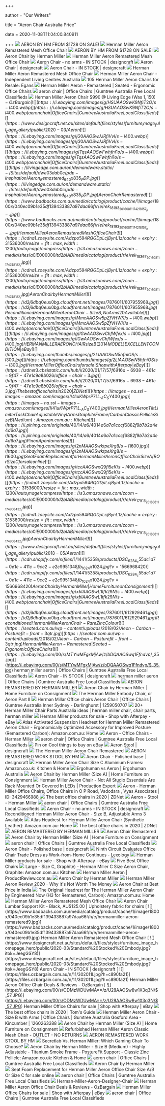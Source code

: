 +++
        
author = "Our Writers"
        
title = "Aeron Chair Australia Price"
        
date = 2020-11-08T11:04:00.840911
        
+++
[ ![](https://www.innerspace.net.au/files/001_tc_aeron_rem/aeron_rem_graphite.jpg)](https://www.innerspace.net.au/files/001_tc_aeron_rem/aeron_rem_graphite.jpg) AERON BY HM FROM $1728 ON SALE!
[ ![](https://www.badbacks.com.au/media/catalog/product/cache/1/image/1800x/040ec09b1e35df139433887a97daa66f/r/e/rek_18171_201608111741518024_p.jpg)](https://www.badbacks.com.au/media/catalog/product/cache/1/image/1800x/040ec09b1e35df139433887a97daa66f/r/e/rek_18171_201608111741518024_p.jpg) Herman Miller Aeron Remastered Mesh Office Chair
[ ![](https://www.innerspace.net.au/files/001_tc_aeron_rem/aeron_rem_graphite_back.jpg)](https://www.innerspace.net.au/files/001_tc_aeron_rem/aeron_rem_graphite_back.jpg) AERON BY HM FROM $1728 ON SALE!
[ ![](https://cdna3.zoeysite.com/Adzpo594RQGDpLcjBynL1z/cache=expiry:31536000//auto_image/compress/https://s3.amazonaws.com/zcom-media/sites/a0iE000000Itd2bIAB/media/catalog/product/h/e/herman-miller-remastered-aeron-chair.jpg)](https://cdna3.zoeysite.com/Adzpo594RQGDpLcjBynL1z/cache=expiry:31536000//auto_image/compress/https://s3.amazonaws.com/zcom-media/sites/a0iE000000Itd2bIAB/media/catalog/product/h/e/herman-miller-remastered-aeron-chair.jpg) Aeron Chair by Herman Miller
[ ![](https://www.badbacks.com.au/media/catalog/product/cache/1/image/1800x/040ec09b1e35df139433887a97daa66f/h/e/hermanmiller-aeron-remastered6.jpg)](https://www.badbacks.com.au/media/catalog/product/cache/1/image/1800x/040ec09b1e35df139433887a97daa66f/h/e/hermanmiller-aeron-remastered6.jpg) Herman Miller Aeron Remastered Mesh Office Chair
[ ![](https://www.designcraft.net.au/sites/default/files/styles/furniture_image_full_page_carousel/public/2019-09/Aeron%20no%20arms%20INSTOCK.jpg?itok=PM8wfFab)](https://www.designcraft.net.au/sites/default/files/styles/furniture_image_full_page_carousel/public/2019-09/Aeron%20no%20arms%20INSTOCK.jpg?itok=PM8wfFab) Aeron Chair - no arms - IN STOCK | designcraft
[ ![](https://www.designcraft.net.au/sites/default/files/styles/furniture_image_full_page_gallery/public/migrated/images/Aeron%20RM%20Mineral.JPG?itok=eRUpV-Ip)](https://www.designcraft.net.au/sites/default/files/styles/furniture_image_full_page_gallery/public/migrated/images/Aeron%20RM%20Mineral.JPG?itok=eRUpV-Ip) Aeron Chair | designcraft
[ ![](https://www.designcraft.net.au/sites/default/files/styles/furniture_image_full_page_gallery/public/migrated/images/Aeron%20RM%20Graphite.JPG?itok=TS4jOVVH)](https://www.designcraft.net.au/sites/default/files/styles/furniture_image_full_page_gallery/public/migrated/images/Aeron%20RM%20Graphite.JPG?itok=TS4jOVVH) Aeron Chair - IN STOCK | designcraft
[ ![](https://www.badbacks.com.au/media/catalog/product/cache/1/image/1800x/040ec09b1e35df139433887a97daa66f/a/e/aeron-a-graphite-graphite-arm.jpg)](https://www.badbacks.com.au/media/catalog/product/cache/1/image/1800x/040ec09b1e35df139433887a97daa66f/a/e/aeron-a-graphite-graphite-arm.jpg) Herman Miller Aeron Remastered Mesh Office Chair
[ ![](https://ilc-ned-production-ned-asset-bucket.s3.amazonaws.com/attachments/products/medium/13957-PR05612%20Herman%20miller%20aeron%20chair.JPG)](https://ilc-ned-production-ned-asset-bucket.s3.amazonaws.com/attachments/products/medium/13957-PR05612%20Herman%20miller%20aeron%20chair.JPG) Herman Miller Aeron Chair - Independent Living Centres Australia
[ ![](https://egans.com.au/wp-content/uploads/2016/09/Herman-Miller-Aeron-chairs-Size-B-1600x900.jpeg)](https://egans.com.au/wp-content/uploads/2016/09/Herman-Miller-Aeron-chairs-Size-B-1600x900.jpeg) 105 Herman Miller Aeron Chairs for Resale: Egans
[ ![](https://seated.com.au/wp-content/uploads/2018/02/Aeon-Carbon-Posturefit-front.jpg)](https://seated.com.au/wp-content/uploads/2018/02/Aeon-Carbon-Posturefit-front.jpg) Herman Miller Aeron - Remastered | Seated - Ergonomic Office Chairs
[ ![](https://i.ebayimg.com/images/g/FbwAAOSwTxhfoyNA/s-l400.webp)](https://i.ebayimg.com/images/g/FbwAAOSwTxhfoyNA/s-l400.webp) aeron chair | Office Chairs | Gumtree Australia Free Local Classifieds
[ ![](https://files.ozbargain.com.au/n/80/129180l.jpg?h=02c269d0)](https://files.ozbargain.com.au/n/80/129180l.jpg?h=02c269d0) Herman Miller Aeron Chair $990 @ Living Edge (Was $1,150) - OzBargain
[ ![](https://i.ebayimg.com/images/g/HSUAAOSwK9NfiT2O/s-l400.webp)](https://i.ebayimg.com/images/g/HSUAAOSwK9NfiT2O/s-l400.webp) aeron chair | Office Chairs | Gumtree Australia Free Local Classifieds
[ ![](https://www.designcraft.net.au/sites/default/files/styles/furniture_image_full_page_gallery/public/2020-03/Aeron%20home%203%20cropped.jpg?itok=gKn-nY89)](https://www.designcraft.net.au/sites/default/files/styles/furniture_image_full_page_gallery/public/2020-03/Aeron%20home%203%20cropped.jpg?itok=gKn-nY89) Aeron Chair - IN STOCK | designcraft
[ ![](https://i.ebayimg.com/images/g/jG0AAOSwJJRfiVvl/s-l400.webp)](https://i.ebayimg.com/images/g/jG0AAOSwJJRfiVvl/s-l400.webp) aeron chair | Office Chairs | Gumtree Australia Free Local Classifieds
[ ![](https://i.ebayimg.com/images/g/TqsAAOSwFwhfni1o/s-l400.webp)](https://i.ebayimg.com/images/g/TqsAAOSwFwhfni1o/s-l400.webp) aeron chair | Office Chairs | Gumtree Australia Free Local Classifieds
[ ![](https://livingedge.com.au/on/demandware.static/-/Sites/default/dwe03dab0c/pdp-inspiration/Aeron_Remastered_640x835_PDP.jpg)](https://livingedge.com.au/on/demandware.static/-/Sites/default/dwe03dab0c/pdp-inspiration/Aeron_Remastered_640x835_PDP.jpg) Aeron Chair Remastered
[ ![](https://www.badbacks.com.au/media/catalog/product/cache/1/image/1800x/040ec09b1e35df139433887a97daa66f/r/e/rek_18193_20160811174218157_p-.jpg)](https://www.badbacks.com.au/media/catalog/product/cache/1/image/1800x/040ec09b1e35df139433887a97daa66f/r/e/rek_18193_20160811174218157_p-.jpg) Herman Miller Aeron Remastered Mesh Office Chair
[ ![](https://cdna1.zoeysite.com/Adzpo594RQGDpLcjBynL1z/cache=expiry:31536000/resize=fit:max,width:1200//auto_image/compress/https://s3.amazonaws.com/zcom-media/sites/a0iE000000Itd2bIAB/media/catalog/product/r/e/rek_18367_20160811174748182_l.jpg)](https://cdna1.zoeysite.com/Adzpo594RQGDpLcjBynL1z/cache=expiry:31536000/resize=fit:max,width:1200//auto_image/compress/https://s3.amazonaws.com/zcom-media/sites/a0iE000000Itd2bIAB/media/catalog/product/r/e/rek_18367_20160811174748182_l.jpg) Aeron Chair by Herman Miller
[ ![](https://d2j6dbq0eux0bg.cloudfront.net/images/7876011/607955968.jpg)](https://d2j6dbq0eux0bg.cloudfront.net/images/7876011/607955968.jpg) Reconditioned Herman Miller Aeron Chair - Size B, No Arms 20 Available
[ ![](https://i.ebayimg.com/images/g/MmcAAOSw5pZfVHWK/s-l400.webp)](https://i.ebayimg.com/images/g/MmcAAOSw5pZfVHWK/s-l400.webp) aeron chair | Office Chairs | Gumtree Australia Free Local Classifieds
[ ![](https://i.ebayimg.com/images/g/IGwAAOSwvChfWfex/s-l400.jpg)](https://i.ebayimg.com/images/g/IGwAAOSwvChfWfex/s-l400.jpg) HERMAN MILLER AERON CHAIR size B ( 2014 MODEL ) EXCELLENT CONDITION | eBay
[ ![](https://i.ebayimg.com/thumbs/images/g/2LIAAOSwN5hfniOS/s-l300.jpg)](https://i.ebayimg.com/thumbs/images/g/2LIAAOSwN5hfniOS/s-l300.jpg) Herman Miller Office Chairs for sale | Shop with Afterpay | eBay
[ ![](https://zdnet3.cbsistatic.com/hub/i/2020/01/17/57f6916a-6938-461c-9f47-47e1c9a8b026/office-chair-3.jpg)](https://zdnet3.cbsistatic.com/hub/i/2020/01/17/57f6916a-6938-461c-9f47-47e1c9a8b026/office-chair-3.jpg) The best office chairs in 2020 | ZDNet
[ ![](https://images-na.ssl-images-amazon.com/images/I/41uKWprP71L._AC_SY400_.jpg)](https://images-na.ssl-images-amazon.com/images/I/41uKWprP71L._AC_SY400_.jpg) Herman Miller Aeron Tilt Limiter Task Chair Adjustable Vinyl Arms Graphite  Frame / Carbon Classic Pellicle Size B (Medium): Amazon.com.au: Kitchen
[ ![](https://i.pinimg.com/originals/40/14/a6/4014a6a7a1cccf6882f9b7b2a4e4d6a7.jpg)](https://i.pinimg.com/originals/40/14/a6/4014a6a7a1cccf6882f9b7b2a4e4d6a7.jpg) Pin on Apontamentos
[ ![](https://i.ebayimg.com/images/g/2nMAAOSwktpeXrg8/s-l1600.jpg)](https://i.ebayimg.com/images/g/2nMAAOSwktpeXrg8/s-l1600.jpg) Seat Foam Replacement for Herman Miller Aeron Office Chair Size A/B Or Size  C for sale online
[ ![](https://i.ebayimg.com/images/g/tccAAOSwxQ9fi5eK/s-l400.webp)](https://i.ebayimg.com/images/g/tccAAOSwxQ9fi5eK/s-l400.webp) aeron chair | Office Chairs | Gumtree Australia Free Local Classifieds
[ ![](https://cdna1.zoeysite.com/Adzpo594RQGDpLcjBynL1z/cache=expiry:31536000/resize=fit:max,width:1200//auto_image/compress/https://s3.amazonaws.com/zcom-media/sites/a0iE000000Itd2bIAB/media/catalog/product/r/e/rek_17918_20160811174908432_l.jpg)](https://cdna1.zoeysite.com/Adzpo594RQGDpLcjBynL1z/cache=expiry:31536000/resize=fit:max,width:1200//auto_image/compress/https://s3.amazonaws.com/zcom-media/sites/a0iE000000Itd2bIAB/media/catalog/product/r/e/rek_17918_20160811174908432_l.jpg) Aeron Chair by Herman Miller
[ ![](https://www.designcraft.net.au/sites/default/files/styles/furniture_image_full_page_gallery/public/2018-05/Aeron%20posturefit%20SL.png?itok=EnNgFqT5)](https://www.designcraft.net.au/sites/default/files/styles/furniture_image_full_page_gallery/public/2018-05/Aeron%20posturefit%20SL.png?itok=EnNgFqT5) Aeron Chair - IN STOCK | designcraft
[ ![](https://cdn.shopify.com/s/files/1/1441/5358/products/DSC_6284_c55dc1d7-0e1c-411c-9cc2-e2c9951348fb_1024x1024.jpg?v=1566968420)](https://cdn.shopify.com/s/files/1/1441/5358/products/DSC_6284_c55dc1d7-0e1c-411c-9cc2-e2c9951348fb_1024x1024.jpg?v=1566968420) Aeron Chair by Herman Miller | Home Furniture on Consignment
[ ![](https://i.ebayimg.com/images/g/xbIAAOSwL1tfk29N/s-l400.webp)](https://i.ebayimg.com/images/g/xbIAAOSwL1tfk29N/s-l400.webp) aeron chair | Office Chairs | Gumtree Australia Free Local Classifieds
[ ![](https://d2j6dbq0eux0bg.cloudfront.net/images/7876011/612929461.jpg)](https://d2j6dbq0eux0bg.cloudfront.net/images/7876011/612929461.jpg) Reconditioned Herman Miller Aeron Chair - Rare Zinc Colour
[ ![](https://seated.com.au/wp-content/uploads/2018/02/Aeon-Carbon-Posturefit-front-3qtr.jpg)](https://seated.com.au/wp-content/uploads/2018/02/Aeon-Carbon-Posturefit-front-3qtr.jpg) Herman Miller Aeron - Remastered | Seated - Ergonomic Office Chairs
[ ![](https://i.ebayimg.com/00/s/MTYwMFgxMjAw/z/bDQAAOSwq1Ffndvp/$_35.jpg)](https://i.ebayimg.com/00/s/MTYwMFgxMjAw/z/bDQAAOSwq1Ffndvp/$_35.jpg) herman miller aeron | Office Chairs | Gumtree Australia Free Local  Classifieds
[ ![](https://www.designcraft.net.au/sites/default/files/styles/furniture_image_homepage_hero/public/2020-05/aeron%20graphite-polished%20chassis%20and%20base.jpg?itok=WIGlCqxS)](https://www.designcraft.net.au/sites/default/files/styles/furniture_image_homepage_hero/public/2020-05/aeron%20graphite-polished%20chassis%20and%20base.jpg?itok=WIGlCqxS) Aeron Chair - IN STOCK | designcraft
[ ![](https://i.ebayimg.com/images/g/Wc0AAOSwADZfhubb/s-l400.webp)](https://i.ebayimg.com/images/g/Wc0AAOSwADZfhubb/s-l400.webp) herman miller aeron | Office Chairs | Gumtree Australia Free Local  Classifieds
[ ![](https://www.innerspace.net.au/files/001_tc_aeron_rem/aeron_trio.jpg)](https://www.innerspace.net.au/files/001_tc_aeron_rem/aeron_trio.jpg) AERON REMASTERED BY HERMAN MILLER
[ ![](https://cdn.shopify.com/s/files/1/1441/5358/products/DSC_6280_ed50947c-6dac-428d-b993-4e26d163c35d.jpg?v=1566968420)](https://cdn.shopify.com/s/files/1/1441/5358/products/DSC_6280_ed50947c-6dac-428d-b993-4e26d163c35d.jpg?v=1566968420) Aeron Chair by Herman Miller | Home Furniture on Consignment
[ ![](http://cache.gawkerassets.com/assets/images/4/2008/10/embody_front.jpg)](http://cache.gawkerassets.com/assets/images/4/2008/10/embody_front.jpg) The Herman Miller Embody Chair, or Aeron Part II
[ ![](https://i.ebayimg.com/00/s/MTAwMFg3NTA=/z/Ho0AAOSwyVBfhmtO/$_58.PNG)](https://i.ebayimg.com/00/s/MTAwMFg3NTA=/z/Ho0AAOSwyVBfhmtO/$_58.PNG) Herman Millar Office chairs Aeron Chair | Office Chairs | Gumtree Australia  Inner Sydney - Darlinghurst | 1259050707
[ ![](https://i.pinimg.com/236x/22/4f/f1/224ff14682d420126743cdacf6ef7035--chair-parts-herman-miller.jpg)](https://i.pinimg.com/236x/22/4f/f1/224ff14682d420126743cdacf6ef7035--chair-parts-herman-miller.jpg) 20+ Herman Miller Chair Parts Australia ideas | herman miller chair, chair  parts, herman miller
[ ![](https://i.ebayimg.com/thumbs/images/g/yroAAOSwW-9fkBIl/s-l300.jpg)](https://i.ebayimg.com/thumbs/images/g/yroAAOSwW-9fkBIl/s-l300.jpg) Herman Miller products for sale - Shop with Afterpay - eBay
[ ![](https://m.media-amazon.com/images/I/91RTy7w-heL.jpg)](https://m.media-amazon.com/images/I/91RTy7w-heL.jpg) Atlas Activated Suspension Headrest for Herman Miller Remastered Aeron Chair  - Ergonomically Optimized Accessory for Improved Posture (Remastered  Carbon): Amazon.com.au: Home
[ ![](https://www.hermanmiller.com/content/dam/hmicom/page_assets/products/canvas_office_landscape/lookbook/shared_workspaces/setting_1/th_ebr_aeron_chairs.jpg)](https://www.hermanmiller.com/content/dam/hmicom/page_assets/products/canvas_office_landscape/lookbook/shared_workspaces/setting_1/th_ebr_aeron_chairs.jpg) Aeron - Office Chairs - Herman Miller
[ ![](https://i.ebayimg.com/00/s/ODAwWDEyMDA=/z/d1oAAOSwIMJflB5T/$_35.jpg)](https://i.ebayimg.com/00/s/ODAwWDEyMDA=/z/d1oAAOSwIMJflB5T/$_35.jpg) aeron chair | Office Chairs | Gumtree Australia Free Local Classifieds
[ ![](https://i.pinimg.com/originals/a9/57/c7/a957c7b6b3b70a6b188b9133f103fa59.jpg)](https://i.pinimg.com/originals/a9/57/c7/a957c7b6b3b70a6b188b9133f103fa59.jpg) Pin on Cool things to buy on eBay
[ ![](https://www.designcraft.net.au/sites/default/files/styles/furniture_image_full_page_carousel/public/2018-05/Aeron%20stool%201.jpg?itok=_CCo66WX)](https://www.designcraft.net.au/sites/default/files/styles/furniture_image_full_page_carousel/public/2018-05/Aeron%20stool%201.jpg?itok=_CCo66WX) Aeron Stool | designcraft
[ ![](https://livingedge.com.au/on/demandware.static/-/Library-Sites-shared_library/default/dwf790825f/blog-post/Aeron_Remastered_1920x1004_Slider.jpg)](https://livingedge.com.au/on/demandware.static/-/Library-Sites-shared_library/default/dwf790825f/blog-post/Aeron_Remastered_1920x1004_Slider.jpg) The Herman Miller Aeron Chair Remastered
[ ![](https://www.innerspace.net.au/files/009_st_aeron_rem/aeron_rem_work_stool_graphite.jpg)](https://www.innerspace.net.au/files/009_st_aeron_rem/aeron_rem_work_stool_graphite.jpg) AERON REMASTERED WORK STOOL BY HM
[ ![](https://www.designcraft.net.au/sites/default/files/styles/furniture_image_full_page_gallery/public/2020-05/Aeron%20graphite%20polished%20base%20SIDE%20view.jpg?itok=LVFQZHuw)](https://www.designcraft.net.au/sites/default/files/styles/furniture_image_full_page_gallery/public/2020-05/Aeron%20graphite%20polished%20base%20SIDE%20view.jpg?itok=LVFQZHuw) Aeron Chair - Polished base | designcraft
[ ![](https://images-na.ssl-images-amazon.com/images/I/41RRSw-nsaL._AC_SX450_.jpg)](https://images-na.ssl-images-amazon.com/images/I/41RRSw-nsaL._AC_SX450_.jpg) Herman Miller Aeron Chair Size C Aluminium Frames: Amazon.co.uk: Kitchen &  Home
[ ![](https://ergohuman.com.au/wp-content/uploads/2016/08/ergo-vs-aeron.jpg)](https://ergohuman.com.au/wp-content/uploads/2016/08/ergo-vs-aeron.jpg) Ergohuman vs Aeron | Ergohuman Australia
[ ![](https://cdn.shopify.com/s/files/1/1441/5358/products/IMG_7821_1024x1024.jpg?v=1602048222)](https://cdn.shopify.com/s/files/1/1441/5358/products/IMG_7821_1024x1024.jpg?v=1602048222) Aeron Chair by Herman Miller (Size A) | Home Furniture on Consignment
[ ![](https://images.squarespace-cdn.com/content/v1/54d696e5e4b05ca7b54cff5c/1575901485464-7J08RVY7B5ADDHGY0189/ke17ZwdGBToddI8pDm48kJx3PaRKEuKWKZI-G0OKKHZZw-zPPgdn4jUwVcJE1ZvWQUxwkmyExglNqGp0IvTJZamWLI2zvYWH8K3-s_4yszcp2ryTI0HqTOaaUohrI8PIUigybQ_7-YWgOX57m8v1wMdOZxYBtq8VwPRNm9V5zjQKMshLAGzx4R3EDFOm1kBS/The-new-studio-Herman-Miller-Aeron-Chair.jpg)](https://images.squarespace-cdn.com/content/v1/54d696e5e4b05ca7b54cff5c/1575901485464-7J08RVY7B5ADDHGY0189/ke17ZwdGBToddI8pDm48kJx3PaRKEuKWKZI-G0OKKHZZw-zPPgdn4jUwVcJE1ZvWQUxwkmyExglNqGp0IvTJZamWLI2zvYWH8K3-s_4yszcp2ryTI0HqTOaaUohrI8PIUigybQ_7-YWgOX57m8v1wMdOZxYBtq8VwPRNm9V5zjQKMshLAGzx4R3EDFOm1kBS/The-new-studio-Herman-Miller-Aeron-Chair.jpg) Herman Miller Aeron Chair - Not All Studio Essentials Are Rack Mounted Or  Covered In LEDs | Production Expert
[ ![](https://3.imimg.com/data3/GQ/DH/MY-2929560/aeron-herman-miller-office-chairs-500x500.jpg)](https://3.imimg.com/data3/GQ/DH/MY-2929560/aeron-herman-miller-office-chairs-500x500.jpg) Aeron - Herman Miller Office Chairs, Office Chairs in O P Road, Vadodara ,  Vyas Associates | ID: 3429466988
[ ![](https://zdnet4.cbsistatic.com/hub/i/2020/01/17/8231e246-714d-44bf-8b5e-bebdd66c1d83/office-chair-6.jpg)](https://zdnet4.cbsistatic.com/hub/i/2020/01/17/8231e246-714d-44bf-8b5e-bebdd66c1d83/office-chair-6.jpg) The best office chairs in 2020 | ZDNet
[ ![](https://www.hermanmiller.com/content/dam/hmicom/page_assets/products/aeron_stool/mh_prd_ovw_aeron_stool.jpg.rendition.480.360.jpg)](https://www.hermanmiller.com/content/dam/hmicom/page_assets/products/aeron_stool/mh_prd_ovw_aeron_stool.jpg.rendition.480.360.jpg) Aeron - Stool - Herman Miller
[ ![](https://i.ebayimg.com/images/g/1JIAAOSwDL1fn3Pn/s-l400.webp)](https://i.ebayimg.com/images/g/1JIAAOSwDL1fn3Pn/s-l400.webp) aeron chair | Office Chairs | Gumtree Australia Free Local Classifieds
[ ![](https://www.designcraft.net.au/sites/default/files/styles/furniture_image_full_page_carousel/public/2019-09/Aeron%20no%20arms%20INSTOCK%20back.jpg?itok=YMEwMK96)](https://www.designcraft.net.au/sites/default/files/styles/furniture_image_full_page_carousel/public/2019-09/Aeron%20no%20arms%20INSTOCK%20back.jpg?itok=YMEwMK96) Aeron Chair - no arms - IN STOCK | designcraft
[ ![](https://d2j6dbq0eux0bg.cloudfront.net/images/7876011/607955122.jpg)](https://d2j6dbq0eux0bg.cloudfront.net/images/7876011/607955122.jpg) Reconditioned Herman Miller Aeron Chair - Size B, Adjustable Arms 3  Available
[ ![](https://m.media-amazon.com/images/I/61La2at691L.jpg)](https://m.media-amazon.com/images/I/61La2at691L.jpg) Atlas Headrest for Herman Miller Aeron Chair (Synthetic Leather):  Amazon.com.au: Home
[ ![](https://zdnet3.cbsistatic.com/hub/i/2020/01/17/97604558-3c0e-41f2-b7eb-8ee71528cc97/office-chair-7.jpg)](https://zdnet3.cbsistatic.com/hub/i/2020/01/17/97604558-3c0e-41f2-b7eb-8ee71528cc97/office-chair-7.jpg) The best office chairs in 2020 | ZDNet
[ ![](https://www.innerspace.net.au/files/001_tc_aeron_rem/aeron_rem_polished_base.jpg)](https://www.innerspace.net.au/files/001_tc_aeron_rem/aeron_rem_polished_base.jpg) AERON REMASTERED BY HERMAN MILLER
[ ![](https://livingedge.com.au/on/demandware.static/-/Library-Sites-shared_library/default/dwa3f36ccb/landing/IntroductionPage_Professional_960x1080_R2.jpg)](https://livingedge.com.au/on/demandware.static/-/Library-Sites-shared_library/default/dwa3f36ccb/landing/IntroductionPage_Professional_960x1080_R2.jpg) Aeron Chair Remastered
[ ![](https://cdn.shopify.com/s/files/1/1441/5358/products/IMG_7820.jpg?v=1602048222)](https://cdn.shopify.com/s/files/1/1441/5358/products/IMG_7820.jpg?v=1602048222) Aeron Chair by Herman Miller (Size A) | Home Furniture on Consignment
[ ![](https://i.ebayimg.com/images/g/C7YAAOSwCDtflR7M/s-l400.webp)](https://i.ebayimg.com/images/g/C7YAAOSwCDtflR7M/s-l400.webp) aeron chair | Office Chairs | Gumtree Australia Free Local Classifieds
[ ![](https://www.designcraft.net.au/sites/default/files/styles/furniture_image_full_page_gallery/public/2020-05/aeron%20graphite-polished%20chassis%20and%20base%20back%20view.jpg?itok=Hf57SxMC)](https://www.designcraft.net.au/sites/default/files/styles/furniture_image_full_page_gallery/public/2020-05/aeron%20graphite-polished%20chassis%20and%20base%20back%20view.jpg?itok=Hf57SxMC) Aeron Chair - Polished base | designcraft
[ ![](https://d2dzik4ii1e1u6.cloudfront.net/images/lexology/static/1fd40994-81fe-4526-a4cf-a7fd8db53bfb.png)](https://d2dzik4ii1e1u6.cloudfront.net/images/lexology/static/1fd40994-81fe-4526-a4cf-a7fd8db53bfb.png) Ninth Circuit Evaluates Office Chair Trade Dress as Work-from-Home  Continues - Lexology
[ ![](https://i.ebayimg.com/thumbs/images/g/fxwAAOSwLAtfmKzq/s-l300.jpg)](https://i.ebayimg.com/thumbs/images/g/fxwAAOSwLAtfmKzq/s-l300.jpg) Herman Miller products for sale - Shop with Afterpay - eBay
[ ![](https://img.gawkerassets.com/post/17/2012/09/aeron.jpg)](https://img.gawkerassets.com/post/17/2012/09/aeron.jpg) Five Best Office Chairs
[ ![](https://m.media-amazon.com/images/I/91TezBGofzL.jpg)](https://m.media-amazon.com/images/I/91TezBGofzL.jpg) Large - Size C, Graphite) - Herman Miller C Size Aeron Chair, Graphite:  Amazon.com.au: Kitchen
[ ![](https://cdn.productreview.com.au/resize/listing-picture/747b85a1-0942-30c9-b9fd-1b477b3ccc66?width=1200&height=630&v=2)](https://cdn.productreview.com.au/resize/listing-picture/747b85a1-0942-30c9-b9fd-1b477b3ccc66?width=1200&height=630&v=2) Herman Miller Aeron | ProductReview.com.au
[ ![](https://cdna4.zoeysite.com/Adzpo594RQGDpLcjBynL1z/cache=expiry:31536000/resize=fit:max,width:1200//auto_image/compress/https://s3.amazonaws.com/zcom-media/sites/a0iE000000Itd2bIAB/media/catalog/product/n/e/new-aeron-titanium-frame-polished-base.jpg)](https://cdna4.zoeysite.com/Adzpo594RQGDpLcjBynL1z/cache=expiry:31536000/resize=fit:max,width:1200//auto_image/compress/https://s3.amazonaws.com/zcom-media/sites/a0iE000000Itd2bIAB/media/catalog/product/n/e/new-aeron-titanium-frame-polished-base.jpg) Aeron Chair by Herman Miller
[ ![](https://www.gamingscan.com/wp-content/uploads/2020/08/Herman-Miller-Aeron-Review-1200x900.jpg)](https://www.gamingscan.com/wp-content/uploads/2020/08/Herman-Miller-Aeron-Review-1200x900.jpg) Herman Miller Aeron Review 2020 - Why It's Not Worth The Money
[ ![](https://5.imimg.com/data5/FP/KT/MY-51392165/aeron-office-chair-250x250.jpg)](https://5.imimg.com/data5/FP/KT/MY-51392165/aeron-office-chair-250x250.jpg) Aeron Chair at Best Price in India
[ ![](https://images-na.ssl-images-amazon.com/images/I/51dYanNfeXL._AC_SY400_.jpg)](https://images-na.ssl-images-amazon.com/images/I/51dYanNfeXL._AC_SY400_.jpg) The Original Headrest for The Herman Miller Aeron Chair by Engineered Now  (H3 for Remastered, Carbon): Amazon.com.au: Home
[ ![](https://www.badbacks.com.au/media/catalog/product/cache/1/image/1800x/040ec09b1e35df139433887a97daa66f/h/e/hermanmiller-aeron-remastered12.jpg)](https://www.badbacks.com.au/media/catalog/product/cache/1/image/1800x/040ec09b1e35df139433887a97daa66f/h/e/hermanmiller-aeron-remastered12.jpg) Herman Miller Aeron Remastered Mesh Office Chair
[ ![](https://i.pinimg.com/originals/01/26/34/012634205047b0ee660b0fdbfce3187e.jpg)](https://i.pinimg.com/originals/01/26/34/012634205047b0ee660b0fdbfce3187e.jpg) Aeron Chair Lumbar Support Kit - Black, AU$125.00 | Upholstery fabric for  chairs
[ ![](https://www.badbacks.com.au/media/catalog/product/cache/1/image/1800x/040ec09b1e35df139433887a97daa66f/h/e/hermanmiller-aeron-remastered9.jpg)](https://www.badbacks.com.au/media/catalog/product/cache/1/image/1800x/040ec09b1e35df139433887a97daa66f/h/e/hermanmiller-aeron-remastered9.jpg) Herman Miller Aeron Remastered Mesh Office Chair
[ ![](https://www.designcraft.net.au/sites/default/files/styles/furniture_image_homepage_hero/public/2020-03/Standard%20Stocked%20Embody.jpg?itok=JeegGSY8)](https://www.designcraft.net.au/sites/default/files/styles/furniture_image_homepage_hero/public/2020-03/Standard%20Stocked%20Embody.jpg?itok=JeegGSY8) Aeron Chair - IN STOCK | designcraft
[ ![](https://files.ozbargain.com.au/n/11/302011l.jpg?h=c890fa21)](https://files.ozbargain.com.au/n/11/302011l.jpg?h=c890fa21) Herman Miller Aeron Office Chair Deals & Reviews - OzBargain
[ ![](https://i.ebayimg.com/00/s/ODMzWDUwMA==/z/U28AAOSw8w1X3q3N/$_57.JPG)](https://i.ebayimg.com/00/s/ODMzWDUwMA==/z/U28AAOSw8w1X3q3N/$_57.JPG) Herman Miller Office Chairs for sale | Shop with Afterpay | eBay
[ ![](https://cdn.mos.cms.futurecdn.net/chg3AGHkpwVFcZeK26TKuA.jpg)](https://cdn.mos.cms.futurecdn.net/chg3AGHkpwVFcZeK26TKuA.jpg) The best office chairs in 2020 | Tom's Guide
[ ![](https://i.ebayimg.com/00/s/MTYwMFgxMjAw/z/1aAAAOSwej1fm-dY/$_58.JPG)](https://i.ebayimg.com/00/s/MTYwMFgxMjAw/z/1aAAAOSwej1fm-dY/$_58.JPG) Herman Miller Aeron Chair - Size B with Arms | Office Chairs | Gumtree  Australia Gosford Area - Kincumber | 1260263388
[ ![](https://cdn.shopify.com/s/files/1/1441/5358/products/IMG_7822_grande.jpg?v=1602048184)](https://cdn.shopify.com/s/files/1/1441/5358/products/IMG_7822_grande.jpg?v=1602048184) Aeron Chair by Herman Miller (Size A) | Home Furniture on Consignment
[ ![](https://www.btod.com/images/products/hm-aeron-classic-outlet.jpg)](https://www.btod.com/images/products/hm-aeron-classic-outlet.jpg) Refurbished Herman Miller Aeron Classic Mesh Chair - OUTLET - NO RETURNS
[ ![](https://www.innerspace.net.au/files/009_st_aeron_rem/aeron_rem_work_stool_mineral.jpg)](https://www.innerspace.net.au/files/009_st_aeron_rem/aeron_rem_work_stool_mineral.jpg) AERON REMASTERED WORK STOOL BY HM
[ ![](https://topgamingchair.com/wp-content/uploads/2019/09/Secretlab-vs-HermanMiller.png)](https://topgamingchair.com/wp-content/uploads/2019/09/Secretlab-vs-HermanMiller.png) Secretlab Vs. Herman Miller: Which Gaming Chair To Choose?
[ ![](https://images-na.ssl-images-amazon.com/images/I/71EHkNJbetL._AC_SL1500_.jpg)](https://images-na.ssl-images-amazon.com/images/I/71EHkNJbetL._AC_SL1500_.jpg) Aeron Chair by Herman Miller - Size B (Medium) - Highly Adjustable -  Titanium Smoke Frame - PostureFit Support - Classic Zinc Pellicle:  Amazon.co.uk: Kitchen & Home
[ ![](https://i.ebayimg.com/images/g/A1QAAOSwZAxfiVv0/s-l180.webp)](https://i.ebayimg.com/images/g/A1QAAOSwZAxfiVv0/s-l180.webp) aeron chair | Office Chairs | Gumtree Australia Free Local Classifieds
[ ![](https://cdna2.zoeysite.com/Adzpo594RQGDpLcjBynL1z/cache=expiry:31536000/resize=fit:max,width:1200//auto_image/compress/https://s3.amazonaws.com/zcom-media/sites/a0iE000000Itd2bIAB/media/catalog/product/r/e/rek_18277_20160811174518349_l.jpg)](https://cdna2.zoeysite.com/Adzpo594RQGDpLcjBynL1z/cache=expiry:31536000/resize=fit:max,width:1200//auto_image/compress/https://s3.amazonaws.com/zcom-media/sites/a0iE000000Itd2bIAB/media/catalog/product/r/e/rek_18277_20160811174518349_l.jpg) Aeron Chair by Herman Miller
[ ![](https://i.ebayimg.com/images/g/7M4AAOSwH1NeUu07/s-l640.jpg)](https://i.ebayimg.com/images/g/7M4AAOSwH1NeUu07/s-l640.jpg) Seat Foam Replacement for Herman Miller Aeron Office Chair Size A/B Or Size  C for sale online
[ ![](https://i.ebayimg.com/images/g/fKUAAOSwA~Jfn8ne/s-l400.webp)](https://i.ebayimg.com/images/g/fKUAAOSwA~Jfn8ne/s-l400.webp) aeron chair | Office Chairs | Gumtree Australia Free Local Classifieds
[ ![](https://img.tradingpost.com.au/C34NTGFT/72R548/83GT-Boxed640x480.jpg)](https://img.tradingpost.com.au/C34NTGFT/72R548/83GT-Boxed640x480.jpg) Herman-Miller-Aeron-Designer-Chair
[ ![](https://files.ozbargain.com.au/n/61/428761l.jpg?h=ce1bc44a)](https://files.ozbargain.com.au/n/61/428761l.jpg?h=ce1bc44a) Herman Miller Aeron Office Chair Deals & Reviews - OzBargain
[ ![](https://i.ebayimg.com/thumbs/images/g/Q4gAAOSwdVBfXhP8/s-l300.jpg)](https://i.ebayimg.com/thumbs/images/g/Q4gAAOSwdVBfXhP8/s-l300.jpg) Herman Miller Office Chairs for sale | Shop with Afterpay | eBay
[ ![](https://i.ebayimg.com/images/g/wZgAAOSwNF1fiT2Y/s-l180.webp)](https://i.ebayimg.com/images/g/wZgAAOSwNF1fiT2Y/s-l180.webp) aeron chair | Office Chairs | Gumtree Australia Free Local Classifieds
